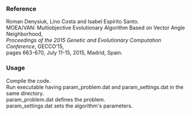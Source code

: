 ### Reference
Roman Denysiuk, Lino Costa and Isabel Espírito Santo.\
MOEA/VAN: Multiobjective Evolutionary Algorithm Based on Vector Angle Neighborhood,\
*Proceedings of the 2015 Genetic and Evolutionary Computation Conference*, GECCO’15,\
pages 663-670, July 11-15, 2015, Madrid, Spain.

### Usage
Compile the code.\
Run executable having param_problem.dat and param_settings.dat in the same directory.\
param_problem.dat defines the problem.\
param_settings.dat sets the algorithm's parameters.
